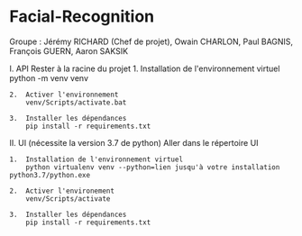 # Facial-Recognition
Groupe : Jérémy RICHARD (Chef de projet), Owain CHARLON, Paul BAGNIS, François GUERN, Aaron SAKSIK

I.  API
    Rester à la racine du projet
    1.  Installation de l'environnement virtuel 
        python -m venv venv

    2.  Activer l'environnement 
        venv/Scripts/activate.bat
    
    3.  Installer les dépendances
        pip install -r requirements.txt

II. UI (nécessite la version 3.7 de python)
    Aller dans le répertoire UI 

    1.  Installation de l'environnement virtuel 
        python virtualenv venv --python=lien jusqu'à votre installation python3.7/python.exe

    2.  Activer l'environement 
        venv/Scripts/activate
    
    3.  Installer les dépendances 
        pip install -r requirements.txt
